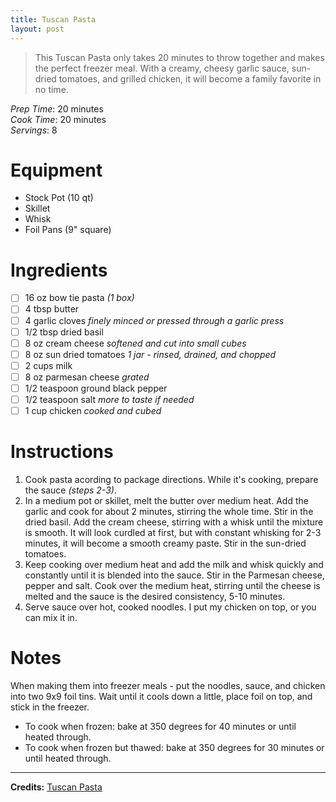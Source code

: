 ```yaml
---
title: Tuscan Pasta
layout: post
---
```

> This Tuscan Pasta only takes 20 minutes to throw together and makes the perfect freezer meal. With a creamy, cheesy garlic sauce, sun-dried tomatoes, and grilled chicken, it will become a family favorite in no time.

*Prep Time*: 20 minutes <br>
*Cook Time*: 20 minutes <br>
*Servings*: 8

# Equipment
- Stock Pot (10 qt)
- Skillet
- Whisk
- Foil Pans (9" square)

# Ingredients
- [ ] 16 oz bow tie pasta *(1 box)*
- [ ] 4 tbsp butter
- [ ] 4 garlic cloves *finely minced or pressed through a garlic press*
- [ ] 1/2 tbsp dried basil
- [ ] 8 oz cream cheese *softened and cut into small cubes*
- [ ] 8 oz sun dried tomatoes *1 jar - rinsed, drained, and chopped*
- [ ] 2 cups milk
- [ ] 8 oz parmesan cheese *grated*
- [ ] 1/2 teaspoon ground black pepper
- [ ] 1/2 teaspoon salt *more to taste if needed*
- [ ] 1 cup chicken *cooked and cubed*

# Instructions
1. Cook pasta acording to package directions. While it's cooking, prepare the sauce *(steps 2-3)*.
2. In a medium pot or skillet, melt the butter over medium heat. Add the garlic and cook for about 2 minutes, stirring the whole time. Stir in the dried basil. Add the cream cheese, stirring with a whisk until the mixture is smooth. It will look curdled at first, but with constant whisking for 2-3 minutes, it will become a smooth creamy paste. Stir in the sun-dried tomatoes.
3. Keep cooking over medium heat and add the milk and whisk quickly and constantly until it is blended into the sauce. Stir in the Parmesan cheese, pepper and salt. Cook over the medium heat, stirring until the cheese is melted and the sauce is the desired consistency, 5-10 minutes.
4. Serve sauce over hot, cooked noodles. I put my chicken on top, or you can mix it in.

# Notes
When making them into freezer meals - put the noodles, sauce, and chicken into two 9x9 foil tins. Wait until it cools down a little, place foil on top, and stick in the freezer. 
- To cook when frozen: bake at 350 degrees for 40 minutes or until heated through. 
- To cook when frozen but thawed: bake at 350 degrees for 30 minutes or until heated through.

---

**Credits:** [Tuscan Pasta](https://www.sixsistersstuff.com/wprm_print/20-minute-tuscan-pasta-freezer-meal)